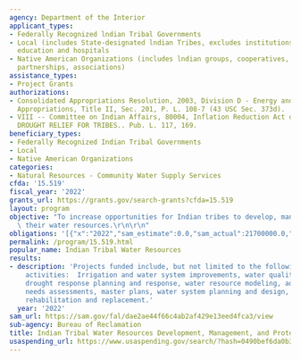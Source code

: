 ```yaml
---
agency: Department of the Interior
applicant_types:
- Federally Recognized lndian Tribal Governments
- Local (includes State-designated lndian Tribes, excludes institutions of higher
  education and hospitals
- Native American Organizations (includes lndian groups, cooperatives, corporations,
  partnerships, associations)
assistance_types:
- Project Grants
authorizations:
- Consolidated Appropriations Resolution, 2003, Division D - Energy and Water Development
  Appropriations, Title II, Sec. 201, P. L. 108-7 (43 USC Sec. 373d).
- VIII -- Committee on Indian Affairs, 80004, Inflation Reduction Act of 2022; EMERGENCY
  DROUGHT RELIEF FOR TRIBES.. Pub. L. 117, 169.
beneficiary_types:
- Federally Recognized Indian Tribal Governments
- Local
- Native American Organizations
categories:
- Natural Resources - Community Water Supply Services
cfda: '15.519'
fiscal_year: '2022'
grants_url: https://grants.gov/search-grants?cfda=15.519
layout: program
objective: "To increase opportunities for Indian tribes to develop, manage, and protect\
  \ their water resources.\r\n\r\n"
obligations: '[{"x":"2022","sam_estimate":0.0,"sam_actual":21700000.0,"usa_spending_actual":11926880.52},{"x":"2023","sam_estimate":11000000.0,"sam_actual":0.0,"usa_spending_actual":101335241.21},{"x":"2024","sam_estimate":35500000.0,"sam_actual":0.0,"usa_spending_actual":-357153.16}]'
permalink: /program/15.519.html
popular_name: Indian Tribal Water Resources
results:
- description: 'Projects funded include, but not limited to the following types of
    activities:  Irrigation and water system improvements, water quality testing,
    drought response planning and response, water resource modeling, aquifer studies,
    needs assessments, master plans, water system planning and design, and minor infrastructure
    rehabilitation and replacement.'
  year: '2022'
sam_url: https://sam.gov/fal/dae2ae44f66c4ab2af429e13eed4fca3/view
sub-agency: Bureau of Reclamation
title: Indian Tribal Water Resources Development, Management, and Protection
usaspending_url: https://www.usaspending.gov/search/?hash=0490bef6da0b37b93a0da4c935516c3e
---
```

